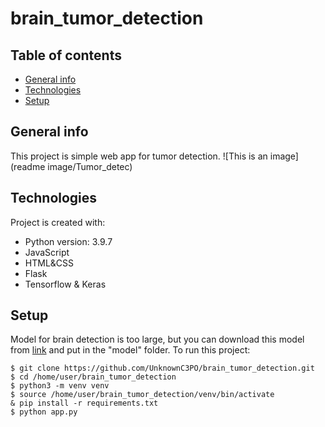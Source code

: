 # brain_tumor_detection
## Table of contents
* [General info](#general-info)
* [Technologies](#technologies)
* [Setup](#setup)

## General info
This project is simple web app for tumor detection.
![This is an image](readme image/Tumor_detec)
	
## Technologies
Project is created with:
* Python version: 3.9.7
* JavaScript
* HTML&CSS
* Flask
* Tensorflow & Keras
	
## Setup
Model for brain detection is too large, but you can download this model from [link](https://www.dropbox.com/s/wj4op44hc20fszb/model_brain.h5?dl=0) and put in the "model" folder.
To run this project:

```
$ git clone https://github.com/UnknownC3PO/brain_tumor_detection.git
$ cd /home/user/brain_tumor_detection
$ python3 -m venv venv
$ source /home/user/brain_tumor_detection/venv/bin/activate
& pip install -r requirements.txt
$ python app.py
